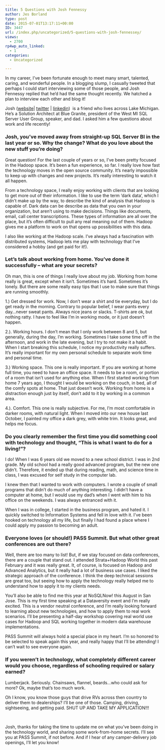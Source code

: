 ```yaml
---
title: 5 Questions with Josh Fennessy
author: Jes Borland
type: post
date: 2015-07-01T13:17:11+00:00
ID: 3447
url: /index.php/uncategorized/5-questions-with-josh-fennessey/
views:
  - 2700
rp4wp_auto_linked:
  - 1
categories:
  - Uncategorized

---
```

In my career, I&#8217;ve been fortunate enough to meet many smart, talented, caring, and wonderful people. In a blogging slump, I casually tweeted that perhaps I could start interviewing some of those people, and Josh Fennessy replied that he&#8217;d had the same thought recently. We hatched a plan to interview each other and blog it!

Josh (<a href="http://joshuafennessy.com/about/" target="_blank">website</a>| <a href="https://twitter.com/joshuafennessy" target="_blank">twitter</a> | <a href="https://www.linkedin.com/profile/view?id=14166115&authType=NAME_SEARCH&authToken=O268&locale=en_US&trk=tyah&trkInfo=clickedVertical%3Amynetwork%2Cidx%3A1-1-1%2CtarId%3A1435756083579%2Ctas%3Ajosh%20fe" target="_blank">linkedin</a>)  is a friend who lives across Lake Michigan. He&#8217;s a Solution Architect at Blue Granite, president of the West MI SQL Server User Group, speaker, and dad. I asked him a few questions about work and life recently!

### Josh, you&#8217;ve moved away from straight-up SQL Server BI in the last year or so. Why the change? What do you love about the new stuff you&#8217;re doing?

Great question! For the last couple of years or so, I&#8217;ve been pretty focused in the Hadoop space. It&#8217;s been a fun experience, so far. I really love how fast the technology moves in the open source community. It&#8217;s nearly impossible to keep up with changes and new projects. It&#8217;s really interesting to watch it all happen.

From a technology space, I really enjoy working with clients that are looking to get more out of their information. I like to use the term &#8216;dark data&#8217;, which I didn&#8217;t make up by the way, to describe the kind of analysis that Hadoop is capable of. Dark data can be describe as data that you own in your organization, but aren&#8217;t using to make decisions. Things like documents, email, call center transcriptions. These types of information are all over the place, but it&#8217;s often difficult to pull any real meaning out of them. Hadoop gives me a platform to work on that opens up possibilities with this data.

I also like working at the Hadoop scale. I&#8217;ve always had a fascination with distributed systems, Hadoop lets me play with technology that I&#8217;ve considered a hobby (and get paid for it!).

### Let&#8217;s talk about working from home. You&#8217;ve done it successfully &#8211; what are your secrets?

Oh man, this is one of things I really love about my job. Working from home really is great, except when it isn&#8217;t. Sometimes it&#8217;s hard. Sometimes it&#8217;s lonely. But there are some really easy tips that I use to make sure that things are running smoothly.

1.) Get dressed for work. Now, I don&#8217;t wear a shirt and tie everyday, but I do get ready in the morning. Contrary to popular belief, I wear pants every day&#8230;never sweat pants. Always nice jeans or slacks. T-shirts are ok, but nothing ratty. I have to feel like I&#8217;m in working mode, or it just doesn&#8217;t happen.

2.). Working hours. I don&#8217;t mean that I only work between 8 and 5, but generally, during the day, I&#8217;m working. Sometimes I take some time off in the afternoon, and work in the late evening, but I try to not make it a habit. When I start breaking this schedule, I notice my productivity really suffers. It&#8217;s really important for my own personal schedule to separate work time and personal time.

3.) Working space. This one is really important. If you are working at home full time, you need to have an office space. It needs to be a room, or portion of a room that isn&#8217;t used for anything else. When I first started working from home 7 years ago, I thought I would be working on the couch, in bed, all of the comfy spots at home. That just doesn&#8217;t work. Working from home is a distraction enough just by itself, don&#8217;t add to it by working in a common area.

4.). Comfort. This one is really subjective. For me, I&#8217;m most comfortable in darker rooms, with natural light. When I moved into our new house last October, I painted my office a dark grey, with white trim. It looks great, and helps me focus.

### Do you clearly remember the first time you did something cool with technology and thought, &#8220;This is what I want to do for a living!&#8221;?

I do! When I was 6 years old we moved to a new school district. I was in 2nd grade. My old school had a really good advanced program, but the new one didn&#8217;t. Therefore, it ended up that during reading, math, and science time in class, I was excused for self study in the computer lab.

I knew then that I wanted to work with computers. I wrote a couple of small programs that didn&#8217;t do much of anything interesting. I didn&#8217;t have a computer at home, but I would use my dad&#8217;s when I went with him to his office on the weekends. I was always entranced with it.

When I was in college, I started in the business program, and hated it. I quickly switched to Information Systems and fell in love with it. I&#8217;ve been hooked on technology all my life, but finally I had found a place where I could apply my passion to becoming an adult.

### Everyone loves (or should!) PASS Summit. But what other great conferences are out there?

Well, there are too many to list! But, if we stay focused on data conferences, there are a couple that stand out. I attended Strata+Hadoop World this past February and it was really great. It, of course, is focused on Hadoop and Advanced Analytics, but it really had a lot of business use cases. I liked the strategic approach of the conference. I think the deep technical sessions are great too, but seeing how to apply the technology really helped me to understand how to apply it to my clients needs.

You&#8217;ll also be able to find me this year at NoSQLNow! this August in San Jose. This is my first time speaking at a Dataversity event and I&#8217;m really excited. This is a vendor neutral conference, and I&#8217;m really looking forward to learning about new technologies, and how to apply them to real work scenarios. I&#8217;ll be presenting a half-day workshop covering real world use cases for Hadoop and SQL working together in modern data warehouse implementations.

PASS Summit will always hold a special place in my heart. I&#8217;m so honored to be selected to speak again this year, and really happy that I&#8217;ll be attending! I can&#8217;t wait to see everyone again.

### If you weren&#8217;t in technology, what completely different career would you choose, regardless of schooling required or salary earned?

Lumberjack. Seriously. Chainsaws, flannel, beards&#8230;who could ask for more? Ok, maybe that&#8217;s too much work.

Oh I know, you know those guys that drive RVs across then country to deliver them to dealerships? I&#8217;ll be one of those. Camping, driving, sightseeing, and getting paid. SHUT UP AND TAKE MY APPLICATION!!!

&nbsp;

Josh, thanks for taking the time to update me on what you&#8217;ve been doing in the technology world, and sharing some work-from-home secrets. I&#8217;ll see you at PASS Summit, if not before. And if I hear of any camper-delivery job openings, I&#8217;ll let you know!